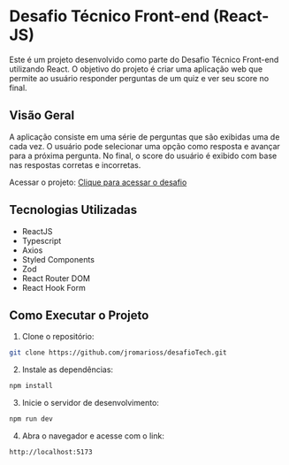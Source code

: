 # Desafio Técnico Front-end (React-JS)

Este é um projeto desenvolvido como parte do Desafio Técnico Front-end utilizando React. O objetivo do projeto é criar uma aplicação web que permite ao usuário responder perguntas de um quiz e ver seu score no final.

## Visão Geral

A aplicação consiste em uma série de perguntas que são exibidas uma de cada vez. O usuário pode selecionar uma opção como resposta e avançar para a próxima pergunta. No final, o score do usuário é exibido com base nas respostas corretas e incorretas.

Acessar o projeto: <a href="https://desafio-tech-omega.vercel.app/" target='_blank'>Clique para acessar o desafio</a>


## Tecnologias Utilizadas

 - ReactJS
 - Typescript
 - Axios
 - Styled Components
 - Zod
 - React Router DOM
 - React Hook Form

## Como Executar o Projeto

1. Clone o repositório:

```bash
git clone https://github.com/jromarioss/desafioTech.git
```

2. Instale as dependências:

```bash
npm install
```

3. Inicie o servidor de desenvolvimento:

```bash
npm run dev
```

4. Abra o navegador e acesse com o link:

```bash
http://localhost:5173
```